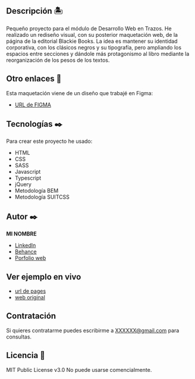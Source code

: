 ## Descripción 🏝

Pequeño proyecto para el módulo de Desarrollo Web en Trazos. He realizado un rediseño visual, con su posterior maquetación web, de la página de la editorial Blackie Books. La idea es mantener su identidad corporativa, con los clásicos negros y su tipografía, pero ampliando los espacios entre secciones y dándole más protagonismo al libro mediante la reorganización de los pesos de los textos. 

## Otro enlaces 🔗

Esta maquetación viene de un diseño que trabajé en Figma:

- [URL de FIGMA](https://figma.com/mi-proyecto)

## Tecnologías ✒️
Para crear este proyecto he usado:
* HTML
* CSS
* SASS
* Javascript
* Typescript
* jQuery
* Metodología BEM
* Metodología SUITCSS

## Autor ✒️
**MI NOMBRE**

* [LinkedIn](https://www.linkedin.com/in/XXXXXX)
* [Behance](https://www.behance.net/XXXXXX)
* [Porfolio web](https://XXXXXX.com/)

## Ver ejemplo en vivo 
- [url de pages](https://timmyandersonpro.github.io/Copycat-Ark-Shelter/)
- [web original](https://timmyandersonpro.github.io/Copycat-Ark-Shelter/)


## Contratación
Si quieres contratarme puedes escribirme a XXXXXX@gmail.com para consultas.

## Licencia 📄
MIT Public License v3.0
No puede usarse comencialmente.
